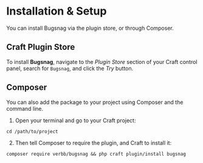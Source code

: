 # Installation & Setup
You can install Bugsnag via the plugin store, or through Composer.

## Craft Plugin Store
To install **Bugsnag**, navigate to the _Plugin Store_ section of your Craft control panel, search for `Bugsnag`, and click the _Try_ button.

## Composer
You can also add the package to your project using Composer and the command line.

1. Open your terminal and go to your Craft project:
```shell
cd /path/to/project
```

2. Then tell Composer to require the plugin, and Craft to install it:
```shell
composer require verbb/bugsnag && php craft plugin/install bugsnag
```

